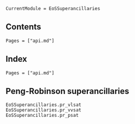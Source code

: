 ```@meta
CurrentModule = EoSSuperancillaries
```

## Contents

```@contents
Pages = ["api.md"]
```

## Index

```@index
Pages = ["api.md"]
```

## Peng-Robinson superancillaries
```@docs
EoSSuperancillaries.pr_vlsat
EoSSuperancillaries.pr_vvsat
EoSSuperancillaries.pr_psat
```